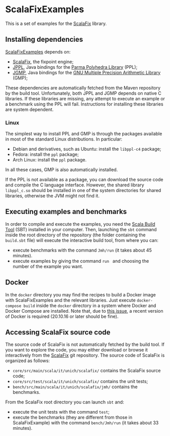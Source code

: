 # ScalaFixExamples

This is a set of examples for the [ScalaFix](https://github.com/jandom-devel/ScalaFix) library.

## Installing dependencies

[ScalaFixExamples](https://github.com/jandom-devel/ScalaFixExamples) depends on:
   * [ScalaFix](https://github.com/jandom-devel/ScalaFix), the fixpoint engine;
   * [JPPL](https://github.com/jandom-devel/JPPL), Java bindings for the [Parma Polyhedra Library](http://bugseng.com/products/ppl/) (PPL);
   * [JGMP](https://github.com/jandom-devel/JGMP), Java bindings for the [GNU Multiple Precision Arithmetic Library](https://gmplib.org/) (GMP);

These dependencies are automatically fetched from the Maven repository by the build tool. Unfortunately, both JPPL and JGMP depends on native C libraries. If these libraries are missing, any attempt to execute an example or a benchmark using the PPL will fail. Instructions for installing these libraries are system dependent.

### Linux

The simplest way to install PPL and GMP is through the packages available in most of the standard Linux distributions. In particular:
  * Debian and derivatives, such as Ubuntu: install the `libppl-c4` package;
  * Fedora: install the `ppl` package;
  * Arch Linux: install the `ppl` package.

In all these cases, GMP is also automatically installed.

If the PPL is not available as a package, you can download the source code and compile the C language interface. However, the shared library `libppl_c.so` should be installed in one of the system directories for shared libraries, otherwise the JVM might not find it.

## Executing examples and benchmarks

In order to compile and execute the examples, you need the [Scala Build Tool](https://www.scala-sbt.org/) (SBT) installed in your computer. Then, launching the `sbt` command inside the root directory of the repository (the folder containing the `build.sbt` file) will execute the interactive build tool, from where you can:

  * execute benchmarks with the command `Jmh/run` (it takes about 45 minutes).
  * execute examples by giving the command `run ` and choosing the number of the example you want.

## Docker

In the `docker` directory you may find the recipes to build a Docker image with ScalaFixExamples and the relevant libraries. Just execute `docker-compose build` inside the `docker` directory in a system where Docker and Docker Compose are installed. Note that, due to [this issue](https://github.com/moby/moby/commit/9f6b562dd12ef7b1f9e2f8e6f2ab6477790a6594), a recent version of Docker is required (20.10.16 or later should be fine).

## Accessing ScalaFix source code

The source code of ScalaFix is not automatically fetched by the build tool. If you want to explore the code, you may either download or browse it interactively from the [ScalaFix](https://github.com/jandom-devel/ScalaFix) git repository. The source code of ScalaFix is organized as follows:

  * `core/src/main/scala/it/unich/scalafix/` contains the ScalaFix source code;
  * `core/src/test/scala/it/unich/scalafix/` contains the unit tests;
  * `bench/src/main/scala/it/unich/scalafix/jmh/` contains the benchmarks.

From the ScalaFix root directory you can launch `sbt` and:
  * execute the unit tests with the command `test`;
  * execute the benchmarks (they are different from those in ScalaFixExample) with the command `bench/Jmh/run` (it takes about 33 minutes).
